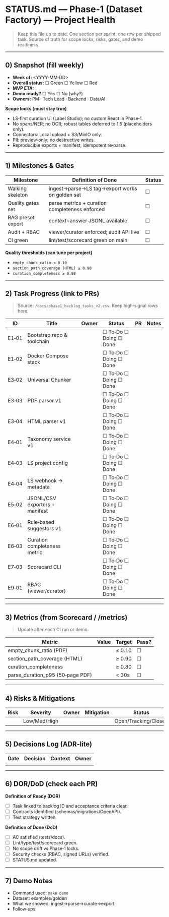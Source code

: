 
# STATUS.md — Phase‑1 (Dataset Factory) — Project Health

> Keep this file up to date. One section per sprint, one row per shipped task.
> Source of truth for scope locks, risks, gates, and demo readiness.

---

## 0) Snapshot (fill weekly)
- **Week of:** <YYYY‑MM‑DD>
- **Overall status:** ☐ Green ☐ Yellow ☐ Red
- **MVP ETA:** <date>
- **Demo ready?** ☐ Yes ☐ No (why?)
- **Owners:** PM <name> · Tech Lead <name> · Backend <name> · Data/AI <name>

**Scope locks (must stay true)**
- LS‑first curation UI (Label Studio); no custom React in Phase‑1.
- No spans/NER; no OCR; robust tables deferred to 1.5 (placeholders only).
- Connectors: Local upload + S3/MinIO only.
- PII: preview‑only; no destructive writes.
- Reproducible exports + manifest; idempotent re‑parse.

---

## 1) Milestones & Gates
| Milestone | Definition of Done | Status |
|---|---|---|
| Walking skeleton | ingest→parse→LS tag→export works on golden set | ☐ |
| Quality gates set | parse metrics + curation completeness enforced | ☐ |
| RAG preset export | context+answer JSONL available | ☐ |
| Audit + RBAC | viewer/curator enforced; audit API live | ☐ |
| CI green | lint/test/scorecard green on main | ☐ |

**Quality thresholds (can tune per project)**
- `empty_chunk_ratio ≤ 0.10`
- `section_path_coverage (HTML) ≥ 0.90`
- `curation_completeness ≥ 0.80`

---

## 2) Task Progress (link to PRs)
> Source: `/docs/phase1_backlog_tasks_v2.csv`. Keep high‑signal rows here.

| ID | Title | Owner | Status | PR | Notes |
|---|---|---|---|---|---|
| E1‑01 | Bootstrap repo & toolchain |  | ☐ To‑Do ☐ Doing ☐ Done |  |  |
| E1‑02 | Docker Compose stack |  | ☐ To‑Do ☐ Doing ☐ Done |  |  |
| E3‑02 | Universal Chunker |  | ☐ To‑Do ☐ Doing ☐ Done |  |  |
| E3‑03 | PDF parser v1 |  | ☐ To‑Do ☐ Doing ☐ Done |  |  |
| E3‑04 | HTML parser v1 |  | ☐ To‑Do ☐ Doing ☐ Done |  |  |
| E4‑01 | Taxonomy service v1 |  | ☐ To‑Do ☐ Doing ☐ Done |  |  |
| E4‑03 | LS project config |  | ☐ To‑Do ☐ Doing ☐ Done |  |  |
| E4‑04 | LS webhook → metadata |  | ☐ To‑Do ☐ Doing ☐ Done |  |  |
| E5‑02 | JSONL/CSV exporters + manifest |  | ☐ To‑Do ☐ Doing ☐ Done |  |  |
| E6‑01 | Rule‑based suggestors v1 |  | ☐ To‑Do ☐ Doing ☐ Done |  |  |
| E6‑03 | Curation completeness metric |  | ☐ To‑Do ☐ Doing ☐ Done |  |  |
| E7‑03 | Scorecard CLI |  | ☐ To‑Do ☐ Doing ☐ Done |  |  |
| E9‑01 | RBAC (viewer/curator) |  | ☐ To‑Do ☐ Doing ☐ Done |  |  |

---

## 3) Metrics (from Scorecard / /metrics)
> Update after each CI run or demo.

| Metric | Value | Target | Pass? |
|---|---|---|---|
| empty_chunk_ratio (PDF) |  | ≤ 0.10 | ☐ |
| section_path_coverage (HTML) |  | ≥ 0.90 | ☐ |
| curation_completeness |  | ≥ 0.80 | ☐ |
| parse_duration_p95 (50‑page PDF) |  | < 30s | ☐ |

---

## 4) Risks & Mitigations
| Risk | Severity | Owner | Mitigation | Status |
|---|---|---|---|---|
|  | Low/Med/High |  |  | Open/Tracking/Closed |

---

## 5) Decisions Log (ADR‑lite)
| Date | Decision | Context | Owner |
|---|---|---|---|
|  |  |  |  |

---

## 6) DOR/DoD (check each PR)
**Definition of Ready (DOR)**  
- [ ] Task linked to backlog ID and acceptance criteria clear.  
- [ ] Contracts identified (schemas/migrations/OpenAPI).  
- [ ] Test strategy written.

**Definition of Done (DoD)**  
- [ ] AC satisfied (tests/docs).  
- [ ] Lint/type/test/scorecard green.  
- [ ] No scope drift vs Phase‑1 locks.  
- [ ] Security checks (RBAC, signed URLs) verified.  
- [ ] STATUS.md updated.

---

## 7) Demo Notes
- Command used: `make demo`
- Dataset: examples/golden
- What we showed: ingest→parse→curate→export
- Follow‑ups:
